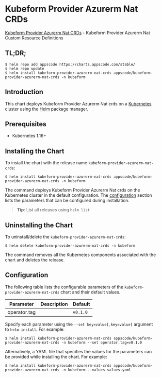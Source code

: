 # Kubeform Provider Azurerm Nat CRDs

[Kubeform Provider Azurerm Nat CRDs](https://github.com/kubeform) - Kubeform Provider Azurerm Nat Custom Resource Definitions

## TL;DR;

```console
$ helm repo add appscode https://charts.appscode.com/stable/
$ helm repo update
$ helm install kubeform-provider-azurerm-nat-crds appscode/kubeform-provider-azurerm-nat-crds -n kubeform
```

## Introduction

This chart deploys Kubeform Provider Azurerm Nat crds on a [Kubernetes](http://kubernetes.io) cluster using the [Helm](https://helm.sh) package manager.

## Prerequisites

- Kubernetes 1.16+

## Installing the Chart

To install the chart with the release name `kubeform-provider-azurerm-nat-crds`:

```console
$ helm install kubeform-provider-azurerm-nat-crds appscode/kubeform-provider-azurerm-nat-crds -n kubeform
```

The command deploys Kubeform Provider Azurerm Nat crds on the Kubernetes cluster in the default configuration. The [configuration](#configuration) section lists the parameters that can be configured during installation.

> **Tip**: List all releases using `helm list`

## Uninstalling the Chart

To uninstall/delete the `kubeform-provider-azurerm-nat-crds`:

```console
$ helm delete kubeform-provider-azurerm-nat-crds -n kubeform
```

The command removes all the Kubernetes components associated with the chart and deletes the release.

## Configuration

The following table lists the configurable parameters of the `kubeform-provider-azurerm-nat-crds` chart and their default values.

|  Parameter   | Description | Default  |
|--------------|-------------|----------|
| operator.tag |             | `v0.1.0` |


Specify each parameter using the `--set key=value[,key=value]` argument to `helm install`. For example:

```console
$ helm install kubeform-provider-azurerm-nat-crds appscode/kubeform-provider-azurerm-nat-crds -n kubeform --set operator.tag=v0.1.0
```

Alternatively, a YAML file that specifies the values for the parameters can be provided while
installing the chart. For example:

```console
$ helm install kubeform-provider-azurerm-nat-crds appscode/kubeform-provider-azurerm-nat-crds -n kubeform --values values.yaml
```
